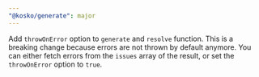 ```yaml
---
"@kosko/generate": major
---
```


Add `throwOnError` option to `generate` and `resolve` function. This is a breaking change because errors are not thrown by default anymore. You can either fetch errors from the `issues` array of the result, or set the `throwOnError` option to `true`.
